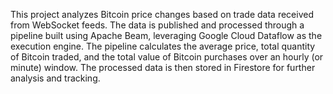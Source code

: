 This project analyzes Bitcoin price changes based on trade data received from WebSocket feeds. The data is published and processed through a pipeline built using Apache Beam, leveraging Google Cloud Dataflow as the execution engine. The pipeline calculates the average price, total quantity of Bitcoin traded, and the total value of Bitcoin purchases over an hourly (or minute) window. The processed data is then stored in Firestore for further analysis and tracking.